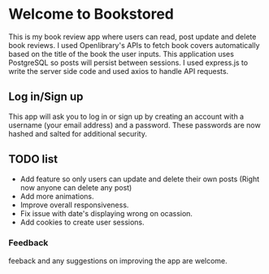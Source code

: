 # Welcome to Bookstored
This is my book review app where users can read, post update and delete book reviews. I used Openlibrary's APIs to fetch book covers automatically based on the title of the book the user inputs. This application uses PostgreSQL so posts will persist between sessions. I used express.js to write the server side code and used axios to handle API requests.

## Log in/Sign up
This app will ask you to log in or sign up by creating an account with a username (your email address) and a password. These passwords are now hashed and salted for additional security.

## TODO list
- Add feature so only users can update and delete their own posts (Right now anyone can delete any post)
- Add more animations.
- Improve overall responsiveness.
- Fix issue with date's displaying wrong on ocassion.
- Add cookies to create user sessions.

### Feedback
feeback and any suggestions on improving the app are welcome.